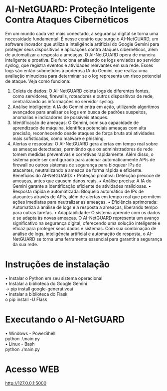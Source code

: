 
# AI-NetGUARD:  Proteção Inteligente Contra Ataques Cibernéticos 
Em um mundo cada vez mais conectado, a segurança digital se torna uma necessidade fundamental. É nesse cenário que surge o AI-NetGUARD, um software inovador que utiliza a inteligência artificial do Google Gemini para proteger seus dispositivos e aplicações contra ataques cibernéticos, além de automatizar a resposta a ameaças.
O AI-NetGUARD opera de maneira inteligente e proativa. Ele funciona analisando os logs enviados ao servidor syslog, que registra eventos e atividades relevantes em sua rede. Esses logs são então submetidos à poderosa IA do Gemini, que realiza uma avaliação minuciosa para determinar se o log representa um risco potencial de ataque.
Veja como funciona:
1.	Coleta de dados: O AI-NetGUARD coleta logs de diferentes fontes, como servidores, firewalls, roteadores e outros dispositivos de rede, centralizando as informações no servidor syslog.
2.	Análise inteligente: A IA do Gemini entra em ação, utilizando algoritmos avançados para analisar os logs em busca de padrões suspeitos, anomalias e indicadores de possíveis ataques.
3.	Identificação de ameaças: O Gemini, com sua capacidade de aprendizado de máquina, identifica potenciais ameaças com alta precisão, reconhecendo desde ataques de força bruta até atividades mais sofisticadas, como malware e phishing.
4.	Alertas e respostas: O AI-NetGUARD gera alertas em tempo real sobre as ameaças detectadas, permitindo que os administradores de rede tomem medidas preventivas e corretivas rapidamente. Além disso, o sistema pode ser configurado para acionar automaticamente APIs de firewall ou outros sistemas de segurança para bloquear IPs de atacantes, neutralizando a ameaça de forma rápida e eficiente.
Benefícios do AI-NetGUARD:
•	Proteção proativa: Detecção precoce de ameaças, antes que causem danos reais.
•	Análise precisa: A IA do Gemini garante a identificação eficiente de atividades maliciosas.
•	Resposta rápida e automatizada: Bloqueio automático de IPs de atacantes através de APIs, além de alertas em tempo real que permitem ações imediatas para neutralizar as ameaças.
•	Eficiência aprimorada: Automatiza a análise de logs e a resposta a ameaças, liberando tempo para outras tarefas.
•	Adaptabilidade: O sistema aprende com os dados e se adapta às novas ameaças.
O AI-NetGUARD representa um avanço significativo na segurança digital, oferecendo uma solução inteligente e eficaz para proteger seus dados e sistemas. Com sua combinação de análise de logs, inteligência artificial e automação de resposta, o AI-NetGUARD se torna uma ferramenta essencial para garantir a segurança da sua rede.

# Instruções de instalação
•	Instalar o Python em seu sistema operacional </br>
•	Instalar a biblioteca do Google Gemini</br>
->	pip install google-generativeai</br>
•	Instalar a biblioteca do Flask</br>
o	pip install -U Flask</br>
# Executando o AI-NetGUARD
•	Windows - PowerShell</br>
   python .\main.py</br>
•	Linux - Bash</br>
   python  ./main.py</br>

# Acesso WEB
http://127.0.0.1:5000
